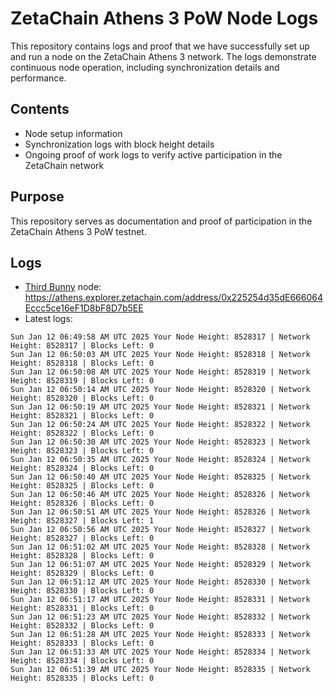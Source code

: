 # ZetaChain Athens 3 PoW Node Logs
This repository contains logs and proof that we have successfully set up and run a node on the ZetaChain Athens 3 network. The logs demonstrate continuous node operation, including synchronization details and performance.

## Contents
- Node setup information
- Synchronization logs with block height details
- Ongoing proof of work logs to verify active participation in the ZetaChain network

## Purpose
This repository serves as documentation and proof of participation in the ZetaChain Athens 3 PoW testnet.

## Logs

- [Third Bunny](https://thirdbunny.xyz/) node: https://athens.explorer.zetachain.com/address/0x225254d35dE666064Eccc5ce16eF1D8bF8D7b5EE
- Latest logs:
```
Sun Jan 12 06:49:58 AM UTC 2025 Your Node Height: 8528317 | Network Height: 8528317 | Blocks Left: 0
Sun Jan 12 06:50:03 AM UTC 2025 Your Node Height: 8528318 | Network Height: 8528318 | Blocks Left: 0
Sun Jan 12 06:50:08 AM UTC 2025 Your Node Height: 8528319 | Network Height: 8528319 | Blocks Left: 0
Sun Jan 12 06:50:14 AM UTC 2025 Your Node Height: 8528320 | Network Height: 8528320 | Blocks Left: 0
Sun Jan 12 06:50:19 AM UTC 2025 Your Node Height: 8528321 | Network Height: 8528321 | Blocks Left: 0
Sun Jan 12 06:50:24 AM UTC 2025 Your Node Height: 8528322 | Network Height: 8528322 | Blocks Left: 0
Sun Jan 12 06:50:30 AM UTC 2025 Your Node Height: 8528323 | Network Height: 8528323 | Blocks Left: 0
Sun Jan 12 06:50:35 AM UTC 2025 Your Node Height: 8528324 | Network Height: 8528324 | Blocks Left: 0
Sun Jan 12 06:50:40 AM UTC 2025 Your Node Height: 8528325 | Network Height: 8528325 | Blocks Left: 0
Sun Jan 12 06:50:46 AM UTC 2025 Your Node Height: 8528326 | Network Height: 8528326 | Blocks Left: 0
Sun Jan 12 06:50:51 AM UTC 2025 Your Node Height: 8528326 | Network Height: 8528327 | Blocks Left: 1
Sun Jan 12 06:50:56 AM UTC 2025 Your Node Height: 8528327 | Network Height: 8528327 | Blocks Left: 0
Sun Jan 12 06:51:02 AM UTC 2025 Your Node Height: 8528328 | Network Height: 8528328 | Blocks Left: 0
Sun Jan 12 06:51:07 AM UTC 2025 Your Node Height: 8528329 | Network Height: 8528329 | Blocks Left: 0
Sun Jan 12 06:51:12 AM UTC 2025 Your Node Height: 8528330 | Network Height: 8528330 | Blocks Left: 0
Sun Jan 12 06:51:17 AM UTC 2025 Your Node Height: 8528331 | Network Height: 8528331 | Blocks Left: 0
Sun Jan 12 06:51:23 AM UTC 2025 Your Node Height: 8528332 | Network Height: 8528332 | Blocks Left: 0
Sun Jan 12 06:51:28 AM UTC 2025 Your Node Height: 8528333 | Network Height: 8528333 | Blocks Left: 0
Sun Jan 12 06:51:33 AM UTC 2025 Your Node Height: 8528334 | Network Height: 8528334 | Blocks Left: 0
Sun Jan 12 06:51:39 AM UTC 2025 Your Node Height: 8528335 | Network Height: 8528335 | Blocks Left: 0
```
